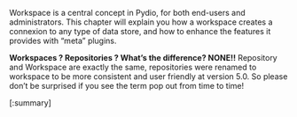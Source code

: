 Workspace is a central concept in Pydio, for both end-users and administrators. This chapter will explain you how a workspace creates a connexion to any type of data store, and how to enhance the features it provides with “meta” plugins.

**Workspaces ? Repositories ? What’s the difference? NONE!!** Repository and Workspace are exactly the same, repositories were renamed to workspace to be more consistent and user friendly at version 5.0. So please don’t be surprised if you see the term pop out from time to time!

[:summary]